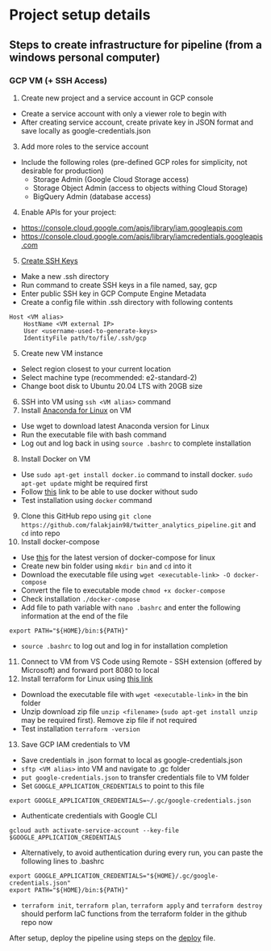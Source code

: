 # Project setup details

## Steps to create infrastructure for pipeline (from a windows personal computer)

### GCP VM (+ SSH Access)

1. Create new project and a service account in GCP console
  - Create a service account with only a viewer role to begin with
  - After creating service account, create private key in JSON format and save locally as google-credentials.json
3. Add more roles to the service account
  - Include the following roles (pre-defined GCP roles for simplicity, not desirable for production)
    - Storage Admin (Google Cloud Storage access)
    - Storage Object Admin (access to objects withing Cloud Storage)
    - BigQuery Admin (database access)
4. Enable APIs for your project:
  - https://console.cloud.google.com/apis/library/iam.googleapis.com
  - https://console.cloud.google.com/apis/library/iamcredentials.googleapis.com
5. [Create SSH Keys](https://cloud.google.com/compute/docs/connect/create-ssh-keys)
  - Make a new .ssh directory
  - Run command to create SSH keys in a file named, say, gcp
  - Enter public SSH key in GCP Compute Engine Metadata
  - Create a config file within .ssh directory with following contents
```
Host <VM alias>
	HostName <VM external IP>
	User <username-used-to-generate-keys>
	IdentityFile path/to/file/.ssh/gcp
```
5. Create new VM instance
  - Select region closest to your current location
  - Select machine type (recommended: e2-standard-2)
  - Change boot disk to Ubuntu 20.04 LTS with 20GB size
6. SSH into VM using ```ssh <VM alias>``` command
7. Install [Anaconda for Linux](https://www.anaconda.com/products/distribution) on VM
  - Use wget to download latest Anaconda version for Linux
  - Run the executable file with bash command
  - Log out and log back in using ```source .bashrc``` to complete installation
8. Install Docker on VM
  - Use ```sudo apt-get install docker.io``` command to install docker. ```sudo apt-get update``` might be required first
  - Follow [this](https://github.com/sindresorhus/guides/blob/main/docker-without-sudo.md) link to be able to use docker without sudo
  - Test installation using ```docker``` command
9. Clone this GitHub repo using ```git clone https://github.com/falakjain98/twitter_analytics_pipeline.git``` and ```cd``` into repo
10. Install docker-compose
  - Use [this](https://github.com/docker/compose/releases) for the latest version of docker-compose for linux
  - Create new bin folder using ```mkdir bin``` and ```cd``` into  it
  - Download the executable file using ```wget <executable-link> -O docker-compose```
  - Convert the file to executable mode ```chmod +x docker-compose```
  - Check installation ```./docker-compose```
  - Add file to path variable with ```nano .bashrc``` and enter the following information at the end of the file
```
export PATH="${HOME}/bin:${PATH}"
```
  - ```source .bashrc``` to log out and log in for installation completion
11. Connect to VM from VS Code using Remote - SSH extension (offered by Microsoft) and forward port 8080 to local
12. Install terraform for Linux using [this link](https://developer.hashicorp.com/terraform/downloads)
  - Download the executable file with ```wget <executable-link>``` in the bin folder
  - Unzip download zip file ```unzip <filename>``` (```sudo apt-get install unzip``` may be required first). Remove zip file if not required
  - Test installation ```terraform -version```
13. Save GCP IAM credentials to VM
  - Save credentials in .json format to local as google-credentials.json
  - ```sftp <VM alias>``` into VM and navigate to .gc folder
  - ```put google-credentials.json``` to transfer credentials file to VM folder
  - Set `GOOGLE_APPLICATION_CREDENTIALS` to point to this file
```
export GOOGLE_APPLICATION_CREDENTIALS=~/.gc/google-credentials.json
```
  - Authenticate credentials with Google CLI
```
gcloud auth activate-service-account --key-file $GOOGLE_APPLICATION_CREDENTIALS
```
  - Alternatively, to avoid authentication during every run, you can paste the following lines to .bashrc
```
export GOOGLE_APPLICATION_CREDENTIALS="${HOME}/.gc/google-credentials.json"
export PATH="${HOME}/bin:${PATH}"
```
  - `terraform init`, `terraform plan`, `terraform apply` and `terraform destroy` should perform IaC functions from the terraform folder in the github repo now

After setup, deploy the pipeline using steps on the [deploy](deploy.md) file.
